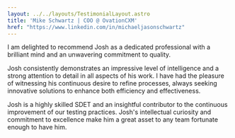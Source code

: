 ```yaml
---
layout: ../../layouts/TestimonialLayout.astro
title: 'Mike Schwartz | COO @ OvationCXM'
href: "https://www.linkedin.com/in/michaeljasonschwartz"
---
```

I am delighted to recommend Josh as a dedicated professional with a brilliant mind and an unwavering commitment to quality.

Josh consistently demonstrates an impressive level of intelligence and a strong attention to detail in all aspects of his work. I have had the pleasure of witnessing his continuous desire to refine processes, always seeking innovative solutions to enhance both efficiency and effectiveness.

Josh is a highly skilled SDET and an insightful contributor to the continuous improvement of our testing practices. Josh's intellectual curiosity and commitment to excellence make him a great asset to any team fortunate enough to have him.